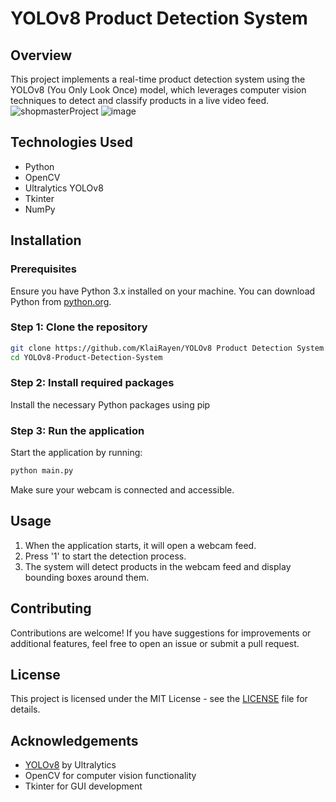 # YOLOv8 Product Detection System

## Overview
This project implements a real-time product detection system using the YOLOv8 (You Only Look Once) model, which leverages computer vision techniques to detect and classify products in a live video feed. 
![shopmasterProject](https://github.com/user-attachments/assets/43efd0ad-bcc5-4212-95f7-7d8e807f72c1)
![image](https://github.com/user-attachments/assets/bead4edd-c127-4b43-84a2-bc9d81608dba)

## Technologies Used
- Python
- OpenCV
- Ultralytics YOLOv8
- Tkinter
- NumPy

## Installation

### Prerequisites
Ensure you have Python 3.x installed on your machine. You can download Python from [python.org](https://www.python.org/downloads/).

### Step 1: Clone the repository
```bash
git clone https://github.com/KlaiRayen/YOLOv8 Product Detection System.git
cd YOLOv8-Product-Detection-System
```

### Step 2: Install required packages
Install the necessary Python packages using pip

### Step 3: Run the application
Start the application by running:
```bash
python main.py
```
Make sure your webcam is connected and accessible.

## Usage
1. When the application starts, it will open a webcam feed.
2. Press '1' to start the detection process.
3. The system will detect products in the webcam feed and display bounding boxes around them.

## Contributing
Contributions are welcome! If you have suggestions for improvements or additional features, feel free to open an issue or submit a pull request.

## License
This project is licensed under the MIT License - see the [LICENSE](LICENSE) file for details.

## Acknowledgements
- [YOLOv8](https://github.com/ultralytics/yolov5) by Ultralytics
- OpenCV for computer vision functionality
- Tkinter for GUI development
```
